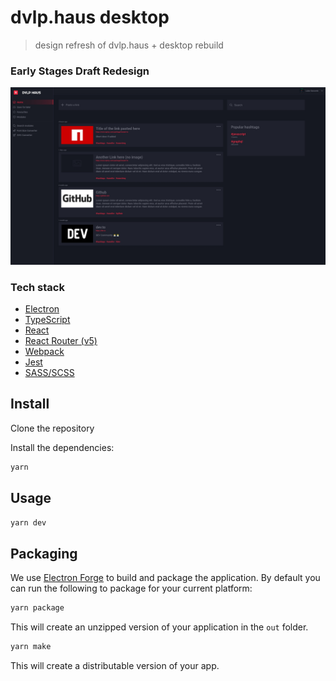 # dvlp.haus desktop

> design refresh of dvlp.haus + desktop rebuild

### Early Stages Draft Redesign

![draft-redesign-v1](./docs/designs-draft-v1.jpg)

### Tech stack

- [Electron](https://electronjs.org/)
- [TypeScript](https://www.typescriptlang.org/)
- [React](https://reactjs.org/)
- [React Router (v5)](https://reacttraining.com/react-router/web)
- [Webpack](https://webpack.js.org/)
- [Jest](https://facebook.github.io/jest/)
- [SASS/SCSS](https://sass-lang.com/)

## Install

Clone the repository

Install the dependencies:

```bash
yarn
```

## Usage

```bash
yarn dev
```

## Packaging

We use [Electron Forge](https://www.electronforge.io/) to build and package the application. By default you can run the following to package for your current platform:

```bash
yarn package
```

This will create an unzipped version of your application in the `out` folder.

```bash
yarn make
```

This will create a distributable version of your app.
